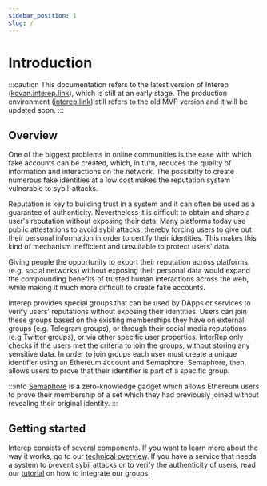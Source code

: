 ```yaml
---
sidebar_position: 1
slug: /
---
```


# Introduction

:::caution
This documentation refers to the latest version of Interep ([kovan.interep.link](https://kovan.interep.link)), which is still at an early stage. The production environment ([interep.link](https://interep.link)) still refers to the old MVP version and it will be updated soon.
:::

## Overview

One of the biggest problems in online communities is the ease with which fake accounts can be created, which, in turn, reduces the quality of information and interactions on the network. The possibilty to create numerous fake identities at a low cost makes the reputation system vulnerable to sybil-attacks.

Reputation is key to building trust in a system and it can often be used as a guarantee of authenticity. Nevertheless it is difficult to obtain and share a user's reputation without exposing their data. Many platforms today use public attestations to avoid sybil attacks, thereby forcing users to give out their personal information in order to certify their identities. This makes this kind of mechanism inefficient and unsuitable to protect users' data.

Giving people the opportunity to export their reputation across platforms (e.g. social networks) without exposing their personal data would expand the compounding benefits of trusted human interactions across the web, while making it much more difficult to create fake accounts.

Interep provides special groups that can be used by DApps or services to verify users' reputations without exposing their identities. Users can join these groups based on the existing memberships they have on external groups (e.g. Telegram groups), or through their social media reputations (e.g Twitter groups), or via other specific user properties. InterRep only checks if the users met the criteria to join the groups, without storing any sensitive data. In order to join groups each user must create a unique identifier using an Ethereum account and Semaphore. Semaphore, then, allows users to prove that their identifier is part of a specific group.

:::info
[Semaphore](https://semaphore.appliedzkp.org/) is a zero-knowledge gadget which allows Ethereum users to prove their membership of a set which they had previously joined without revealing their original identity.
:::

## Getting started

Interep consists of several components. If you want to learn more about the way it works, go to our [technical overview](/technical-overview/intro). If you have a service that needs a system to prevent sybil attacks or to verify the authenticity of users, read our [tutorial](/tutorials/interep-groups) on how to integrate our groups.
